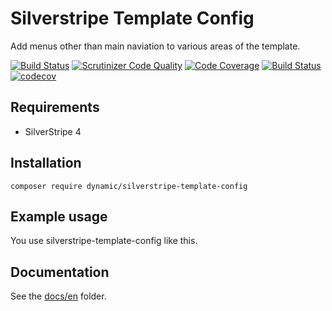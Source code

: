 # Silverstripe Template Config

Add menus other than main naviation to various areas of the template.

[![Build Status](https://travis-ci.com/dynamic/silverstripe-template-config.svg?token=hFT1sXd4nNmguE972zHN&branch=master)](https://travis-ci.com/dynamic/silverstripe-template-config)
[![Scrutinizer Code Quality](https://scrutinizer-ci.com/g/dynamic/silverstripe-template-config/badges/quality-score.png?b=master&s=5f1bb187cdab820e26990e4905c96e53a17493d7)](https://scrutinizer-ci.com/g/dynamic/silverstripe-template-config/?branch=master)
[![Code Coverage](https://scrutinizer-ci.com/g/dynamic/silverstripe-template-config/badges/coverage.png?b=master&s=fdf7504321ee14fea1397295fba0662b238beb35)](https://scrutinizer-ci.com/g/dynamic/silverstripe-template-config/?branch=master)
[![Build Status](https://scrutinizer-ci.com/g/dynamic/silverstripe-template-config/badges/build.png?b=master&s=585f094e899a0086fa58a175a8c39d577c1b8506)](https://scrutinizer-ci.com/g/dynamic/silverstripe-template-config/build-status/master)
[![codecov](https://codecov.io/gh/dynamic/silverstripe-template-config/branch/master/graph/badge.svg?token=tb4BnPfGD6)](https://codecov.io/gh/dynamic/silverstripe-template-config)

## Requirements

- SilverStripe 4

## Installation

`composer require dynamic/silverstripe-template-config`

## Example usage

You use silverstripe-template-config like this.

## Documentation

See the [docs/en](docs/en/index.md) folder.
